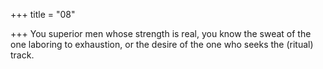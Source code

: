 +++
title = "08"

+++
You superior men whose strength is real, you know the sweat of the one  laboring to exhaustion,
or the desire of the one who seeks the (ritual) track.